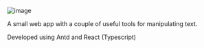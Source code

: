 ![image](https://github.com/user-attachments/assets/4a9340b5-78fa-4605-82ab-2bcb1f3c8573)

A small web app with a couple of useful tools for manipulating text. 

Developed using Antd and React (Typescript)